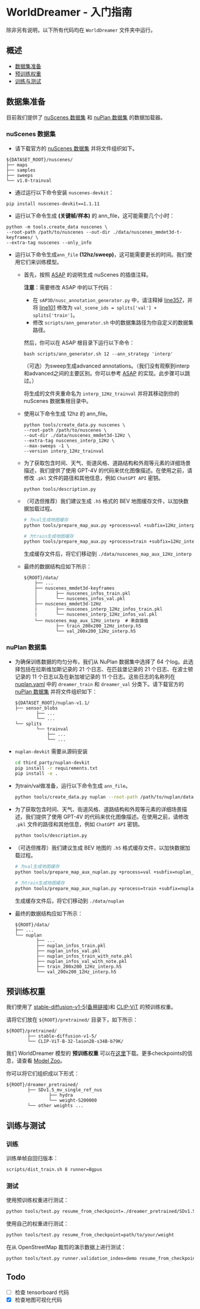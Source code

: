 # WorldDreamer - 入门指南

除非另有说明，以下所有代码均在 `WorldDreamer` 文件夹中运行。

## 概述
- [数据集准备](#数据集准备)
- [预训练权重](#预训练权重)
- [训练与测试](#训练与测试)

## 数据集准备

目前我们提供了 [nuScenes 数据集](#nuscenes-数据集) 和 [nuPlan 数据集](#nuplan-数据集) 的数据加载器。

### nuScenes 数据集

- 请下载官方的 [nuScenes 数据集](https://www.nuscenes.org/download) 并将文件组织如下。
```
${DATASET_ROOT}/nuscenes/
├── maps
├── samples
├── sweeps
└── v1.0-trainval
```

- 通过运行以下命令安装 `nuscenes-devkit`：
```shell
pip install nuscenes-devkit==1.1.11
```
- 运行以下命令生成 **(关键帧/样本)** 的 ann_file，这可能需要几个小时：

```shell
python -m tools.create_data nuscenes \
--root-path /path/to/nuscenes --out-dir ./data/nuscenes_mmdet3d-t-keyframes/ \
--extra-tag nuscenes --only_info
```
- 运行以下命令生成`ann_file` **(12hz/sweep)**，这可能需要更长的时间。我们使用它们来训练模型。
	- 首先，按照 [ASAP](https://github.com/JeffWang987/ASAP/blob/main/docs/prepare_data.md) 的说明生成 nuScenes 的插值注释。
    
        **注意**：需要修改 ASAP 中的以下代码：
        - 在 `sAP3D/nusc_annotation_generator.py` 中，请注释掉 [line357](https://github.com/JeffWang987/ASAP/blob/52316629f2a87ef2ef5bbc634d33e9544b5e39a7/sAP3D/nusc_annotation_generator.py#L357)，并将 [line101](https://github.com/JeffWang987/ASAP/blob/52316629f2a87ef2ef5bbc634d33e9544b5e39a7/sAP3D/nusc_annotation_generator.py#L101) 修改为 `val_scene_ids = splits['val'] + splits['train']`。
        - 修改 `scripts/ann_generator.sh` 中的数据集路径为你自定义的数据集路径。
    
        然后，你可以在 ASAP 根目录下运行以下命令：

        ```
        bash scripts/ann_generator.sh 12 --ann_strategy 'interp' 
        ```

        （可选）为sweep生成advanced annotations。（我们没有观察到interp和advanced之间的主要区别。你可以参考  [ASAP](https://github.com/JeffWang987/ASAP/blob/main/docs/prepare_data.md) 的实现。此步骤可以跳过。）
        
        
        将生成的文件夹重命名为 `interp_12Hz_trainval` 并将其移动到你的 nuScenes 数据集根目录中。

    - 使用以下命令生成 12hz 的 ann_file。
        ```
        python tools/create_data.py nuscenes \
        --root-path /path/to/nuscenes \
        --out-dir ./data/nuscenes_mmdet3d-12Hz \
        --extra-tag nuscenes_interp_12Hz \
        --max-sweeps -1 \
        --version interp_12Hz_trainval
        ```

    - 为了获取包含时间、天气、街道风格、道路结构和外观等元素的详细场景描述，我们提供了使用 GPT-4V 的代码来优化图像描述。在使用之前，请修改 `.pkl` 文件的路径和其他信息，例如 `ChatGPT API` 密钥。
        ```
        python tools/description.py
        ```

    - （可选但推荐）我们建议生成 `.h5` 格式的 BEV 地图缓存文件，以加快数据加载过程。
        ```bash
        # 为val生成地图缓存
        python tools/prepare_map_aux.py +process=val +subfix=12Hz_interp

        # 为train生成地图缓存
        python tools/prepare_map_aux.py +process=train +subfix=12Hz_interp
        ```
        生成缓存文件后，将它们移动到 `./data/nuscenes_map_aux_12Hz_interp`

    
    - 最终的数据结构应如下所示：
        ```
        ${ROOT}/data/
            ├── ...
            ├── nuscenes_mmdet3d-keyframes
            │       ├── nuscenes_infos_train.pkl
            │       └── nuscenes_infos_val.pkl
            ├── nuscenes_mmdet3d-12Hz
            |       ├── nuscenes_interp_12Hz_infos_train.pkl
            |       └── nuscenes_interp_12Hz_infos_val.pkl
            └── nuscenes_map_aux_12Hz_interp  # 来自插值
                    ├── train_200x200_12Hz_interp.h5
                    └── val_200x200_12Hz_interp.h5
        ```

### nuPlan 数据集

- 为确保训练数据的均匀分布，我们从 NuPlan 数据集中选择了 64 个log。此选择包括在拉斯维加斯记录的 21 个日志、在匹兹堡记录的 21 个日志、在波士顿记录的 11 个日志以及在新加坡记录的 11 个日志。这些日志的名称列在 [nuplan.yaml](../tools/data_converter/nuplan.yaml) 中的 `dreamer_train` 和 `dreamer_val` 分类下。请下载官方的 [nuPlan 数据集](https://www.nuscenes.org/nuplan#download) 并将文件组织如下：
    ```
    ${DATASET_ROOT}/nuplan-v1.1/
    ├── sensor_blobs
            ├── ...
            └── ...
    └── splits
            └── trainval
                ├── ...
                └── ...
    ```

- `nuplan-devkit` 需要从源码安装

    ```bash
    cd third_party/nuplan-devkit
    pip install -r requirements.txt
    pip install -e .
    ```

- 为train/val做准备，运行以下命令生成 `ann_file`。
    ```bash 
    python tools/create_data.py nuplan --root-path /path/to/nuplan/dataset/ --version dreamer-trainval --out-dir data/nuplan --split-yaml tools/data_converter/nuplan.yaml
    ```

- 为了获取包含时间、天气、街道风格、道路结构和外观等元素的详细场景描述，我们提供了使用 GPT-4V 的代码来优化图像描述。在使用之前，请修改 `.pkl` 文件的路径和其他信息，例如 `ChatGPT API` 密钥。
    ``` bash
    python tools/description.py
    ```

- （可选但推荐）我们建议生成 BEV 地图的 `.h5` 格式缓存文件，以加快数据加载过程。
    ``` bash
    # 为val生成地图缓存
    python tools/prepare_map_aux_nuplan.py +process=val +subfix=nuplan_map_aux

    # 为train生成地图缓存
    python tools/prepare_map_aux_nuplan.py +process=train +subfix=nuplan_map_aux
    ```
    生成缓存文件后，将它们移动到 `./data/nuplan`

- 最终的数据结构应如下所示：
    ```
    ${ROOT}/data/
    ├── ...
    └── nuplan
            ├── ...
            ├── nuplan_infos_train.pkl
            ├── nuplan_infos_val.pkl
            ├── nuplan_infos_train_with_note.pkl
            ├── nuplan_infos_val_with_note.pkl
            ├── train_200x200_12Hz_interp.h5
            └── val_200x200_12Hz_interp.h5
    ```

## 预训练权重

我们使用了 [stable-diffusion-v1-5](https://huggingface.co/runwayml/stable-diffusion-v1-5)([备用链接](https://huggingface.co/pt-sk/stable-diffusion-1.5))和 [CLIP-ViT](https://huggingface.co/laion/CLIP-ViT-B-32-laion2B-s34B-b79K) 的预训练权重。

请将它们放在 `${ROOT}/pretrained/` 目录下，如下所示：

```
${ROOT}/pretrained/
        ├── stable-diffusion-v1-5/
        └── CLIP-ViT-B-32-laion2B-s34B-b79K/
```
我们 WorldDreamer 模型的 **预训练权重** 可以在[这里](https://huggingface.co/jokester-yxm/DriveArena/tree/main)下载。更多checkpoints的信息，请查看 [Model Zoo](../README.md/#model-zoo)。

你可以将它们组织成以下形式：
```
${ROOT}/dreamer_pretrained/
        ├── SDv1.5_mv_single_ref_nus
                ├── hydra
                └── weight-S200000
        └── other weights ...
```

## 训练与测试

### 训练

训练单帧自回归版本：
```bash
scripts/dist_train.sh 8 runner=8gpus
```

### 测试

使用预训练权重进行测试：
```bash
python tools/test.py resume_from_checkpoint=./dreamer_pretrained/SDv1.5_mv_single_ref_nus/weight-S200000
```
使用自己的权重进行测试：
```bash
python tools/test.py resume_from_checkpoint=path/to/your/weight
```
在从 OpenStreetMap 裁剪的演示数据上进行测试：
```bash
python tools/test.py runner.validation_index=demo resume_from_checkpoint=path/to/your/weight
```

## Todo

- [ ] 检查 tensorboard 代码
- [x] 检查地图可视化代码
